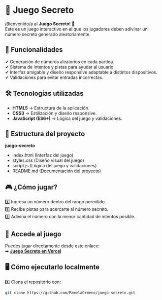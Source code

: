 # 🎲 Juego Secreto

¡Bienvenido/a al **Juego Secreto**! 🚀  
Este es un juego interactivo en el que los jugadores deben adivinar un número secreto generado aleatoriamente.

## 🚀 Funcionalidades
✔ Generación de números aleatorios en cada partida.  
✔ Sistema de intentos y pistas para ayudar al usuario.  
✔ Interfaz amigable y diseño responsive adaptable a distintos dispositivos.  
✔ Validaciones para evitar entradas incorrectas.  

## 🛠️ Tecnologías utilizadas
- **HTML5** → Estructura de la aplicación.  
- **CSS3** → Estilización y diseño responsive.  
- **JavaScript (ES6+)** → Lógica del juego y validaciones.  

## 📂 Estructura del proyecto
**juego-secreto**
   - index.html (Interfaz del juego)
   - styles.css (Diseño visual del juego)
   - script.js (Lógica del juego y validaciones)
   - README.md (Documentación del proyecto)

## 🎮 ¿Cómo jugar?
1️⃣ Ingresa un número dentro del rango permitido.  
2️⃣ Recibe pistas para acercarte al número secreto.  
3️⃣ Adivina el número con la menor cantidad de intentos posible.  

## 🔗 Accede al juego
Puedes jugar directamente desde este enlace:  
➡ **[Juego Secreto en Vercel](https://juego-secreto-peach.vercel.app/)**

## 🖥️ Cómo ejecutarlo localmente
1️⃣ Clona el repositorio con:  
   ```sh
   git clone https://github.com/PamelaOrmeno/juego-secreto.git

